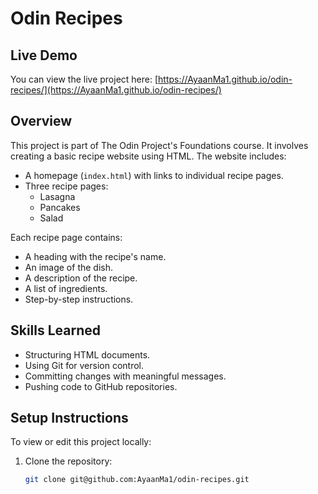 # Odin Recipes

## Live Demo

You can view the live project here: [https://AyaanMa1.github.io/odin-recipes/](https://AyaanMa1.github.io/odin-recipes/)

## Overview

This project is part of The Odin Project's Foundations course. It involves creating a basic recipe website using HTML. The website includes:

- A homepage (`index.html`) with links to individual recipe pages.
- Three recipe pages:
  - Lasagna
  - Pancakes
  - Salad

Each recipe page contains:
- A heading with the recipe's name.
- An image of the dish.
- A description of the recipe.
- A list of ingredients.
- Step-by-step instructions.

## Skills Learned

- Structuring HTML documents.
- Using Git for version control.
- Committing changes with meaningful messages.
- Pushing code to GitHub repositories.

## Setup Instructions

To view or edit this project locally:

1. Clone the repository:

   ```bash
   git clone git@github.com:AyaanMa1/odin-recipes.git
